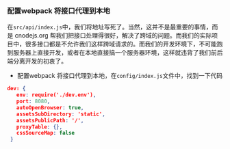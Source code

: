### 配置webpack 将接口代理到本地
在`src/api/index.js`中，我们将地址写死了。当然，这并不是最重要的事情，而是 cnodejs.org 帮我们把接口处理得很好，解决了跨域的问题。而我们的实际项目中，很多接口都是不允许我们这样跨域请求的。而我们的开发环境下，不可能跑到服务器上直接开发，或者在本地直接搞一个服务器环境，这样就违背了我们前后端分离开发的初衷了。
 - 配置webpack 将接口代理到本地，在`config/index.js`文件中，找到一下代码
 
 ```json
 dev: {
    env: require('./dev.env'),
    port: 8080,
    autoOpenBrowser: true,
    assetsSubDirectory: 'static',
    assetsPublicPath: '/',
    proxyTable: {},
    cssSourceMap: false
  }
 ```
 